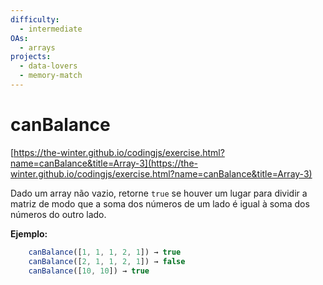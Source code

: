 ```yaml
---
difficulty:
  - intermediate
OAs:
  - arrays
projects:
  - data-lovers
  - memory-match
---
```


# canBalance

[https://the-winter.github.io/codingjs/exercise.html?name=canBalance&title=Array-3](https://the-winter.github.io/codingjs/exercise.html?name=canBalance&title=Array-3)

Dado um array não vazio, retorne `true` se houver um lugar
para dividir a matriz de modo que a soma dos números de
um lado é igual à soma dos números do outro lado.

__Ejemplo:__

```js
    canBalance([1, 1, 1, 2, 1]) → true
    canBalance([2, 1, 1, 2, 1]) → false
    canBalance([10, 10]) → true
```
